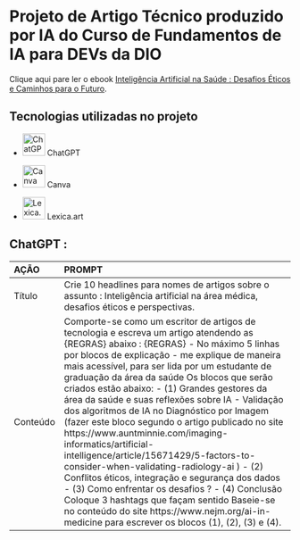 <h1>
    <span> Projeto de Artigo Técnico produzido por IA do Curso de Fundamentos de IA para DEVs da DIO</span>
</h1>

Clique aqui pare ler o ebook [Inteligência Artificial na Saúde : Desafios Éticos e Caminhos para o Futuro](https://web.dio.me/articles/inteligencia-artificial-na-saude-desafios-eticos-e-caminhos-para-o-futuro?back=%2Farticles&open-modal=true&page=1&order=oldest).

## Tecnologias utilizadas no projeto
- <img src="https://github.com/simple-icons/simple-icons/blob/develop/icons/openai.svg" alt="ChatGPT" width="40" height="40"/> ChatGPT

- <img src="https://github.com/simple-icons/simple-icons/blob/develop/icons/canva.svg" alt="Canva" width="40" height="40"/> Canva
  
- <img src="https://cdn-icons-png.flaticon.com/512/4092/4092600.png" alt="Lexica.art" width="40" height="40"/> Lexica.art

## ChatGPT :
<table>
  <thead>
    <tr align="left">
      <th>AÇÃO</th>
      <th>PROMPT</th>
    </tr>
  </thead>
  <tbody align="left">
    <tr>
      <td>Título</td>
      <td>Crie 10 headlines para nomes de artigos sobre o assunto : Inteligência artificial na área médica, desafios éticos e perspectivas. </td>
    </tr>
    <tr>
      <td>Conteúdo</td>
      <td>Comporte-se como um escritor de artigos de tecnologia e escreva um artigo atendendo as {REGRAS} abaixo :
{REGRAS}
- No máximo 5 linhas por blocos de explicação
- me explique de maneira mais acessível, para ser lida por um estudante de graduação da área da saúde
Os blocos que serão criados estão abaixo:
- (1) Grandes gestores da área da saúde e suas reflexões sobre IA
- Validação dos algoritmos de IA no Diagnóstico por Imagem (fazer este bloco segundo o artigo publicado no site https://www.auntminnie.com/imaging-informatics/artificial-intelligence/article/15671429/5-factors-to-consider-when-validating-radiology-ai )
- (2) Conflitos éticos, integração e segurança dos dados 
- (3) Como enfrentar os desafios ?
- (4) Conclusão
Coloque 3 hashtags que façam sentido
Baseie-se no conteúdo do site https://www.nejm.org/ai-in-medicine para escrever os blocos  (1), (2), (3) e (4).
</td>
        </tbody>
</table>



